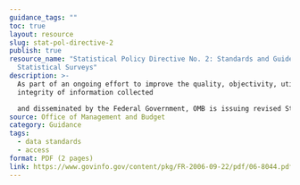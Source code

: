 ```yaml
---
guidance_tags: ""
toc: true
layout: resource
slug: stat-pol-directive-2
publish: true
resource_name: "Statistical Policy Directive No. 2: Standards and Guidelines for
  Statistical Surveys"
description: >-
  As part of an ongoing effort to improve the quality, objectivity, utility, and
  integrity of information collected

  and disseminated by the Federal Government, OMB is issuing revised Standards and Guidelines for Statistical Surveys. Dated September 22, 2006. 
source: Office of Management and Budget
category: Guidance
tags:
  - data standards
  - access
format: PDF (2 pages)
link: https://www.govinfo.gov/content/pkg/FR-2006-09-22/pdf/06-8044.pdf
---
```

